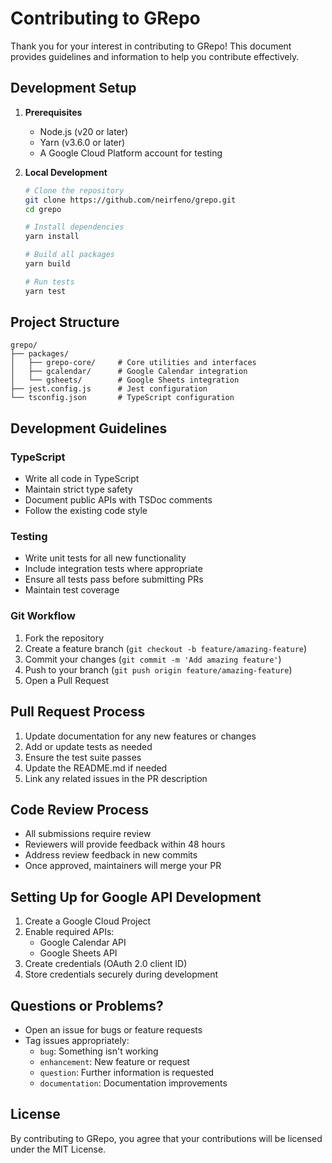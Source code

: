 # Contributing to GRepo

Thank you for your interest in contributing to GRepo! This document provides guidelines and information to help you contribute effectively.

## Development Setup

1. **Prerequisites**
   - Node.js (v20 or later)
   - Yarn (v3.6.0 or later)
   - A Google Cloud Platform account for testing

2. **Local Development**
   ```bash
   # Clone the repository
   git clone https://github.com/neirfeno/grepo.git
   cd grepo

   # Install dependencies
   yarn install

   # Build all packages
   yarn build

   # Run tests
   yarn test
   ```

## Project Structure

```
grepo/
├── packages/
│   ├── grepo-core/     # Core utilities and interfaces
│   ├── gcalendar/      # Google Calendar integration
│   └── gsheets/        # Google Sheets integration
├── jest.config.js      # Jest configuration
└── tsconfig.json       # TypeScript configuration
```

## Development Guidelines

### TypeScript

- Write all code in TypeScript
- Maintain strict type safety
- Document public APIs with TSDoc comments
- Follow the existing code style

### Testing

- Write unit tests for all new functionality
- Include integration tests where appropriate
- Ensure all tests pass before submitting PRs
- Maintain test coverage

### Git Workflow

1. Fork the repository
2. Create a feature branch (`git checkout -b feature/amazing-feature`)
3. Commit your changes (`git commit -m 'Add amazing feature'`)
4. Push to your branch (`git push origin feature/amazing-feature`)
5. Open a Pull Request

## Pull Request Process

1. Update documentation for any new features or changes
2. Add or update tests as needed
3. Ensure the test suite passes
4. Update the README.md if needed
5. Link any related issues in the PR description

## Code Review Process

- All submissions require review
- Reviewers will provide feedback within 48 hours
- Address review feedback in new commits
- Once approved, maintainers will merge your PR

## Setting Up for Google API Development

1. Create a Google Cloud Project
2. Enable required APIs:
   - Google Calendar API
   - Google Sheets API
3. Create credentials (OAuth 2.0 client ID)
4. Store credentials securely during development

## Questions or Problems?

- Open an issue for bugs or feature requests
- Tag issues appropriately:
  - `bug`: Something isn't working
  - `enhancement`: New feature or request
  - `question`: Further information is requested
  - `documentation`: Documentation improvements

## License

By contributing to GRepo, you agree that your contributions will be licensed under the MIT License. 